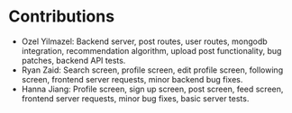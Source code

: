 # Contributions
- Ozel Yilmazel: Backend server, post routes, user routes, mongodb integration, recommendation algorithm, upload post functionality, bug patches, backend API tests.
- Ryan Zaid: Search screen, profile screen, edit profile screen, following screen, frontend server requests, minor backend bug fixes.
- Hanna Jiang: Profile screen, sign up screen, post screen, feed screen, frontend server requests, minor bug fixes, basic server tests.
